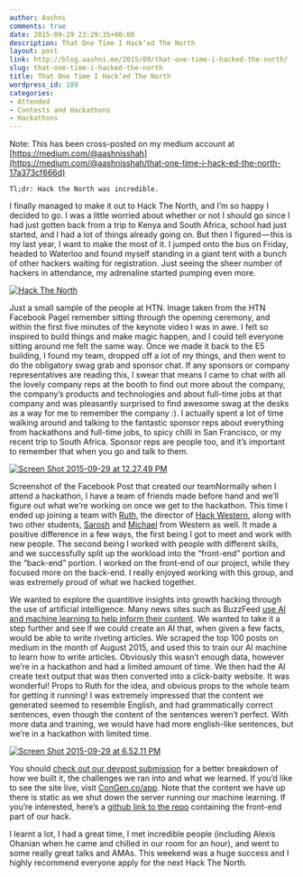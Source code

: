 ```yaml
---
author: Aashni
comments: true
date: 2015-09-29 23:29:35+00:00
description: That One Time I Hack’ed The North
layout: post
link: http://blog.aashni.me/2015/09/that-one-time-i-hacked-the-north/
slug: that-one-time-i-hacked-the-north
title: That One Time I Hack’ed The North
wordpress_id: 189
categories:
- Attended
- Contests and Hackathons
- Hackathons
---
```


Note: This has been cross-posted on my medium account at [https://medium.com/@aashnisshah](https://medium.com/@aashnisshah/that-one-time-i-hack-ed-the-north-17a373cf666d)


    
    Tl;dr: Hack the North was incredible.



I finally managed to make it out to Hack The North, and I’m so happy I decided to go. I was a little worried about whether or not I should go since I had just gotten back from a trip to Kenya and South Africa, school had just started, and I had a lot of things already going on. But then I figured — this is my last year, I want to make the most of it. I jumped onto the bus on Friday, headed to Waterloo and found myself standing in a giant tent with a bunch of other hackers waiting for registration. Just seeing the sheer number of hackers in attendance, my adrenaline started pumping even more.

[![Hack The North](http://blog.aashni.me/wp-content/uploads/2015/09/htn2-300x200.jpg)](http://blog.aashni.me/wp-content/uploads/2015/09/htn2.jpg)

Just a small sample of the people at HTN. Image taken from the HTN Facebook PageI remember sitting through the opening ceremony, and within the first five minutes of the keynote video I was in awe. I felt so inspired to build things and make magic happen, and I could tell everyone sitting around me felt the same way. Once we made it back to the E5 building, I found my team, dropped off a lot of my things, and then went to do the obligatory swag grab and sponsor chat. If any sponsors or company representatives are reading this, I swear that means I came to chat with all the lovely company reps at the booth to find out more about the company, the company’s products and technologies and about full-time jobs at that company and was pleasantly surprised to find awesome swag at the desks as a way for me to remember the company :). I actually spent a lot of time walking around and talking to the fantastic sponsor reps about everything from hackathons and full-time jobs, to spicy chilli in San Francisco, or my recent trip to South Africa. Sponsor reps are people too, and it’s important to remember that when you go and talk to them.

[![Screen Shot 2015-09-29 at 12.27.49 PM](http://blog.aashni.me/wp-content/uploads/2015/09/Screen-Shot-2015-09-29-at-12.27.49-PM-300x258.png)](http://blog.aashni.me/wp-content/uploads/2015/09/Screen-Shot-2015-09-29-at-12.27.49-PM.png)

Screenshot of the Facebook Post that created our teamNormally when I attend a hackathon, I have a team of friends made before hand and we’ll figure out what we’re working on once we get to the hackathon. This time I ended up joining a team with [Ruth](http://twitter.com/ruthgracewong), the director of [Hack Western](https://hackwestern.com/), along with two other students, [Sarosh](https://www.facebook.com/niazi.sarosh?fref=ts) and [Michael](https://www.linkedin.com/pub/michael-oh/72/654/a8a) from Western as well. It made a positive difference in a few ways, the first being I got to meet and work with new people. The second being I worked with people with different skills, and we successfully split up the workload into the “front-end” portion and the “back-end” portion. I worked on the front-end of our project, while they focused more on the back-end. I really enjoyed working with this group, and was extremely proud of what we hacked together.

We wanted to explore the quantitive insights into growth hacking through the use of artificial intelligence. Many news sites such as BuzzFeed [use AI and machine learning to help inform their content](http://contently.com/strategist/2014/04/15/this-man-is-buzzfeeds-secret-weapon/). We wanted to take it a step further and see if we could create an AI that, when given a few facts, would be able to write riveting articles. We scraped the top 100 posts on medium in the month of August 2015, and used this to train our AI machine to learn how to write articles. Obviously this wasn’t enough data, however we’re in a hackathon and had a limited amount of time. We then had the AI create text output that was then converted into a click-baity website. It was wonderful! Props to Ruth for the idea, and obvious props to the whole team for getting it running! I was extremely impressed that the content we generated seemed to resemble English, and had grammatically correct sentences, even though the content of the sentences weren’t perfect. With more data and training, we would have had more english-like sentences, but we’re in a hackathon with limited time.

[![Screen Shot 2015-09-29 at 6.52.11 PM](http://blog.aashni.me/wp-content/uploads/2015/09/Screen-Shot-2015-09-29-at-6.52.11-PM-300x250.png)](http://blog.aashni.me/wp-content/uploads/2015/09/Screen-Shot-2015-09-29-at-6.52.11-PM.png)

You should [check out our devpost submission](http://devpost.com/software/congen-s7q5ml) for a better breakdown of how we built it, the challenges we ran into and what we learned. If you’d like to see the site live, visit [ConGen.co/app](http://congen.co/app/#/view1). Note that the content we have up there is static as we shut down the server running our machine learning. If you’re interested, here’s a [github link to the repo](https://github.com/aashnisshah/clickbait) containing the front-end part of our hack.

I learnt a lot, I had a great time, I met incredible people (including Alexis Ohanian when he came and chilled in our room for an hour), and went to some really great talks and AMAs. This weekend was a huge success and I highly recommend everyone apply for the next Hack The North.
